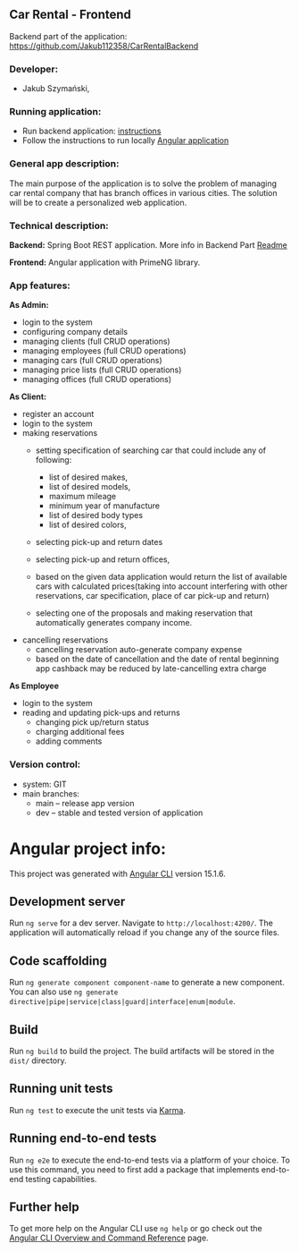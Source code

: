 ## Car Rental - Frontend

Backend part of the application: https://github.com/Jakub112358/CarRentalBackend

### Developer:
- Jakub Szymański, 

### Running application:
- Run backend application: [instructions](https://github.com/Jakub112358/CarRentalBackend/blob/dev/README.md#running-application)
- Follow the instructions to run locally [Angular application](https://angular.io/start/start-deployment)


### General app description:
The main purpose of the application is to solve the problem of managing car rental company that has branch offices in various cities. 
The solution will be to create a personalized web application.

### Technical description: 

**Backend:**
Spring Boot REST application. More info in Backend Part [Readme](https://github.com/Jakub112358/CarRentalBackend/blob/dev/README.md)


**Frontend:**
Angular application with PrimeNG library.

### App features: 

**As Admin:**
- login to the system
- configuring company details
- managing clients (full CRUD operations)
- managing employees (full CRUD operations)
- managing cars (full CRUD operations)
- managing price lists (full CRUD operations)
- managing offices (full CRUD operations)


 **As Client:**
- register an account
- login to the system
- making reservations
  - setting specification of searching car that could include any of following:
     - list of desired makes,
     - list of desired models,
     - maximum mileage
     - minimum year of manufacture
     - list of desired body types
     - list of desired colors,
  - selecting pick-up and return dates 
  - selecting pick-up and return offices,

  - based on the given data application would return the list of available cars with calculated prices(taking into account interfering with other reservations, car specification, place of car pick-up and return)
  - selecting one of the proposals and making reservation that automatically generates company income.
- cancelling reservations
  - cancelling reservation auto-generate company expense 
  - based on the date of cancellation and the date of rental beginning app cashback may be reduced by late-cancelling extra charge

**As Employee**

- login to the system
- reading and updating pick-ups and returns
  - changing pick up/return status
  - charging additional fees
  - adding comments


### Version control: 
- system: GIT
- main branches:
  - main – release app version
  - dev – stable and tested version of application
  
# Angular project info:

This project was generated with [Angular CLI](https://github.com/angular/angular-cli) version 15.1.6.

## Development server

Run `ng serve` for a dev server. Navigate to `http://localhost:4200/`. The application will automatically reload if you change any of the source files.

## Code scaffolding

Run `ng generate component component-name` to generate a new component. You can also use `ng generate directive|pipe|service|class|guard|interface|enum|module`.

## Build

Run `ng build` to build the project. The build artifacts will be stored in the `dist/` directory.

## Running unit tests

Run `ng test` to execute the unit tests via [Karma](https://karma-runner.github.io).

## Running end-to-end tests

Run `ng e2e` to execute the end-to-end tests via a platform of your choice. To use this command, you need to first add a package that implements end-to-end testing capabilities.

## Further help

To get more help on the Angular CLI use `ng help` or go check out the [Angular CLI Overview and Command Reference](https://angular.io/cli) page.
